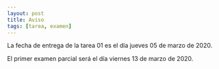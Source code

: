 ```yaml
---
layout: post
title: Aviso
tags: [tarea, examen]
---
```


La fecha de entrega de la tarea 01 es el día jueves 05 de marzo de 2020.

El primer examen parcial será el día viernes 13 de marzo de 2020.
